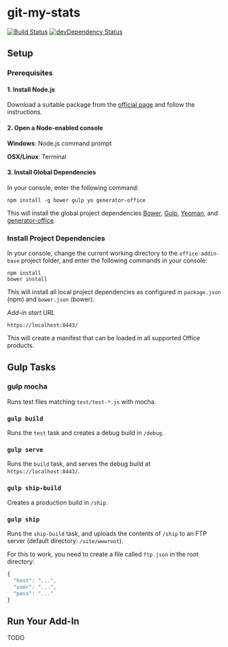 # git-my-stats
[![Build Status](https://travis-ci.org/Joeoh/GitMyStats.svg?branch=master)](https://travis-ci.org/Joeoh/GitMyStats)
[![devDependency Status](https://david-dm.org/Joeoh/GitMyStats/dev-status.svg)](https://david-dm.org/Joeoh/GitMyStats#info=devDependencies)


## Setup
### Prerequisites
#### 1. Install Node.js
Download a suitable package from the [official page](https://nodejs.org/en/) and follow the instructions.
#### 2. Open a Node-enabled console
**Windows**: Node.js command prompt

**OSX/Linux**: Terminal
#### 3. Install Global Dependencies
In your console, enter the following command:
```
npm install -g bower gulp yo generator-office
```
This will install the global project dependencies [Bower](http://bower.io/), [Gulp](http://gulpjs.com/), [Yeoman](http://yeoman.io/), and [generator-office](https://github.com/officedev/generator-office).

### Install Project Dependencies
In your console, change the current working directory to the `office-addin-base` project folder, and enter the following commands in your console:
```
npm install
bower install
```
This will install all local project dependencies as configured in `package.json` (npm) and `bower.json` (bower).

_Add-in start URL_
```
https://localhost:8443/
```
This will create a manifest that can be loaded in all supported Office products.

## Gulp Tasks
### gulp mocha
Runs test files matching `test/test-*.js` with mocha.

### `gulp build`
Runs the `test` task and creates a debug build in `/debug`.

### `gulp serve`
Runs the `build` task, and serves the debug build at `https://localhost:8443/`.

### `gulp ship-build`
Creates a production build in `/ship`.

### `gulp ship`
Runs the `ship-build` task, and uploads the contents of `/ship` to an FTP server (default directory: `/site/wwwroot`).

For this to work, you need to create a file called `ftp.json` in the root directory:
```javascript
{
  "host": "...",
  "user": "...",
  "pass": "..."
}
```

## Run Your Add-In
TODO
